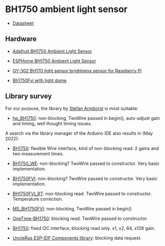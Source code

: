 # BH1750 ambient light sensor

- [Datasheet](https://www.elechouse.com/elechouse/images/product/Digital%20light%20Sensor/bh1750fvi-e.pdf)


## Hardware

- [Adafruit BH1750 Ambient Light Sensor](https://learn.adafruit.com/adafruit-bh1750-ambient-light-sensor)

- [ESPHome BH1750 Ambient Light Sensor](https://esphome.io/components/sensor/bh1750.html)

- [GY-302 BH170 light sensor brightness sensor for Raspberry Pi](https://www.az-delivery.de/en/products/gy-302-bh1750-lichtsensor-lichtstaerke-modul-fuer-arduino-und-raspberry-pi)

- [Bh1750Fvi with light dome](https://www.ebay.de/itm/313537378784?chn=ps&_trkparms=ispr%3D1&amdata=enc%3A1sBBkBa-6RfClS7tqIW48lA86&norover=1&mkevt=1&mkrid=707-134425-41852-0&mkcid=2&itemid=313537378784&targetid=1596011701110&device=c&mktype=pla&googleloc=9042270&poi=&campaignid=14472331666&mkgroupid=125370287694&rlsatarget=pla-1596011701110&abcId=9300652&merchantid=111416633&gclid=EAIaIQobChMI4N3RsZO89wIVk-F3Ch2fuwEmEAQYBCABEgLo8_D_BwE)


## Library survey

For our purpose, the library by [Stefan Armborst](https://github.com/Starmbi) is most suitable:

- [hp_BH1750](https://github.com/Starmbi/hp_BH1750): non-blocking,
  TwoWire passed in begin(), auto-adjust gain and timing, well thought
  timing issues.


A search via the library manager of the Arduino IDE also results in (May 2022):

- [BH1750](https://github.com/claws/BH1750): flexible Wire interface,
  kind of non-blocking read. 2 gains and two measurement times.

- [BH1750_WE](https://github.com/wollewald/BH1750_WE): non-blocking?
  TwoWire passed to constructor. Very basic implementation.

- [BH1750FVI](https://github.com/PeterEmbedded/BH1750FVI):
  non-blocking? TwoWire passed to constructor. Very basic
  implementation.

- [BH1750FVI_RT](https://github.com/RobTillaart/BH1750FVI_RT):
  non-blocking read. TwoWire passed to constructor. Temperature
  correction.

- [M5_BH1750FVI](https://github.com/m5stack/M5_BH1750FVI):
  non-blocking, TwoWire passed in begin()

- [OneTime-BH1750](OneTime-BH1750): blocking read. TwoWire passed to
  constructor.

- [BH1750](https://github.com/jancoow/BH1730-Library): fixed I2C
  interface, blocking read only. x1, x2, 64, x128 gain.

- [UncleRus ESP-IDF Components
  library](https://github.com/UncleRus/esp-idf-lib): blocking data
  request.
